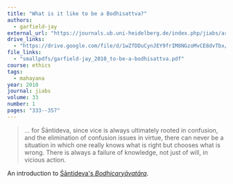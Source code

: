 ```yaml
---
title: "What is it like to be a Bodhisattva?"
authors:
  - garfield-jay
external_url: "https://journals.ub.uni-heidelberg.de/index.php/jiabs/article/view/9285"
drive_links:
  - "https://drive.google.com/file/d/1wZfDDuCynJEY9frIM8NGzoMvCE8dvTbx/view?usp=drivesdk"
file_links:
  - "smallpdfs/garfield-jay_2010_to-be-a-bodhisattva.pdf"
course: ethics
tags:
  - mahayana
year: 2010
journal: jiabs
volume: 33
number: 1
pages: "333--357"
---
```


> … for Śāntideva, since vice is always ultimately rooted in confusion, and the elimination of confusion issues in virtue, there can never be a situation in which one really knows what is right but chooses what is wrong. There is always a failure of knowledge, not just of will, in vicious action.

An introduction to [Śāntideva's *Bodhicaryāvatāra*](/content/canon/bodhisattvacaryavatara_santideva).

